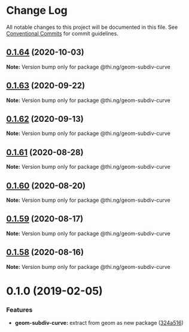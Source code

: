 # Change Log

All notable changes to this project will be documented in this file.
See [Conventional Commits](https://conventionalcommits.org) for commit guidelines.

## [0.1.64](https://github.com/thi-ng/umbrella/compare/@thi.ng/geom-subdiv-curve@0.1.63...@thi.ng/geom-subdiv-curve@0.1.64) (2020-10-03)

**Note:** Version bump only for package @thi.ng/geom-subdiv-curve





## [0.1.63](https://github.com/thi-ng/umbrella/compare/@thi.ng/geom-subdiv-curve@0.1.62...@thi.ng/geom-subdiv-curve@0.1.63) (2020-09-22)

**Note:** Version bump only for package @thi.ng/geom-subdiv-curve





## [0.1.62](https://github.com/thi-ng/umbrella/compare/@thi.ng/geom-subdiv-curve@0.1.61...@thi.ng/geom-subdiv-curve@0.1.62) (2020-09-13)

**Note:** Version bump only for package @thi.ng/geom-subdiv-curve





## [0.1.61](https://github.com/thi-ng/umbrella/compare/@thi.ng/geom-subdiv-curve@0.1.60...@thi.ng/geom-subdiv-curve@0.1.61) (2020-08-28)

**Note:** Version bump only for package @thi.ng/geom-subdiv-curve





## [0.1.60](https://github.com/thi-ng/umbrella/compare/@thi.ng/geom-subdiv-curve@0.1.59...@thi.ng/geom-subdiv-curve@0.1.60) (2020-08-20)

**Note:** Version bump only for package @thi.ng/geom-subdiv-curve





## [0.1.59](https://github.com/thi-ng/umbrella/compare/@thi.ng/geom-subdiv-curve@0.1.58...@thi.ng/geom-subdiv-curve@0.1.59) (2020-08-17)

**Note:** Version bump only for package @thi.ng/geom-subdiv-curve





## [0.1.58](https://github.com/thi-ng/umbrella/compare/@thi.ng/geom-subdiv-curve@0.1.57...@thi.ng/geom-subdiv-curve@0.1.58) (2020-08-16)

**Note:** Version bump only for package @thi.ng/geom-subdiv-curve





# 0.1.0 (2019-02-05)

### Features

* **geom-subdiv-curve:** extract from geom as new package ([324a516](https://github.com/thi-ng/umbrella/commit/324a516))
